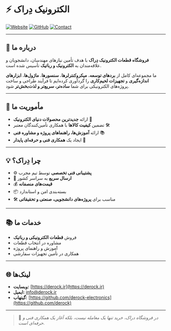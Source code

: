 # ⚡ الکترونیک دِراک

[![Website](https://img.shields.io/badge/🌐-derock.ir-blue)](https://derock.ir)
[![GitHub](https://img.shields.io/badge/💻-GitHub-black)](https://github.com/derock-electronics)
[![Contact](https://img.shields.io/badge/📧-email-orange)](mailto:info@derock.ir)

---

## 🛒 درباره ما

**فروشگاه قطعات الکترونیک دِراک** با هدف تأمین نیازهای مهندسان، دانشجویان و علاقه‌مندان به **الکترونیک و رباتیک** تأسیس شده است.  

ما مجموعه‌ای کامل از **بردهای توسعه**، **میکروکنترلرها**، **سنسورها**، **ماژول‌ها**، **ابزارهای اندازه‌گیری** و **تجهیزات لحیم‌کاری** را گردآوری کرده‌ایم تا فرآیند طراحی و ساخت پروژه‌های الکترونیکی برای شما **ساده‌تر، سریع‌تر و لذت‌بخش‌تر** شود.  

---

## 🎯 مأموریت ما
- ارائه **جدیدترین محصولات دنیای الکترونیک** 📡
- تضمین **کیفیت کالاها** با همکاری تأمین‌کنندگان معتبر 🛠
- ارائه **آموزش‌ها، راهنماهای پروژه و مشاوره فنی** 📚
- ایجاد یک **همکاری فنی و حرفه‌ای پایدار** 🤝

---

## 💡 چرا دِراک؟
- ⚙️ **پشتیبانی فنی تخصصی** توسط تیم مجرب
- 🚀 **ارسال سریع** به سراسر کشور
- 💰 **قیمت‌های منصفانه**
- 📦 بسته‌بندی امن و استاندارد
- 🛠 مناسب برای **پروژه‌های دانشجویی، صنعتی و تحقیقاتی**

---

## 📚 خدمات ما
- فروش **قطعات الکترونیکی و رباتیک**
- مشاوره در انتخاب قطعات
- آموزش و راهنمای پروژه
- همکاری در تأمین تجهیزات سفارشی

---

## 🌐 لینک‌ها
- **وبسایت:** [https://derock.ir](https://derock.ir)
- **ایمیل:** info@derock.ir
- **گیتهاب:** [https://github.com/derock-electronics](https://github.com/derock)

---

> 💬 *در فروشگاه دراک، خرید تنها یک معامله نیست، بلکه آغاز یک همکاری فنی و حرفه‌ای است.*

